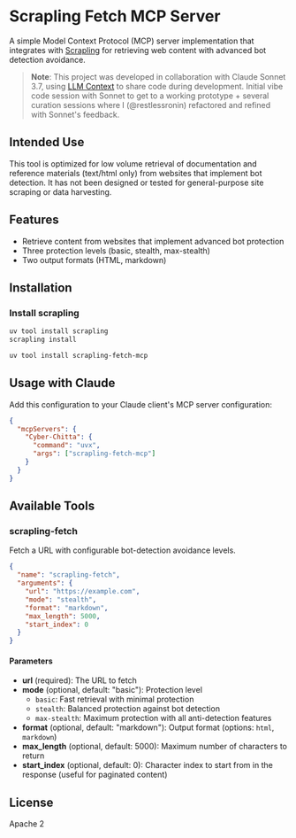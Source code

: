 # Scrapling Fetch MCP Server

A simple Model Context Protocol (MCP) server implementation that integrates with [Scrapling](https://github.com/D4Vinci/Scrapling) for retrieving web content with advanced bot detection avoidance.

> **Note**: This project was developed in collaboration with Claude Sonnet 3.7, using [LLM Context](https://github.com/cyberchitta/llm-context.py) to share code during development. Initial vibe code session with Sonnet to get to a working prototype + several curation sessions where I (@restlessronin) refactored and refined with Sonnet's feedback.

## Intended Use

This tool is optimized for low volume retrieval of documentation and reference materials (text/html only) from websites that implement bot detection. It has not been designed or tested for general-purpose site scraping or data harvesting.

## Features

* Retrieve content from websites that implement advanced bot protection
* Three protection levels (basic, stealth, max-stealth)
* Two output formats (HTML, markdown)

## Installation

### Install scrapling

```bash
uv tool install scrapling
scrapling install
```

```bash
uv tool install scrapling-fetch-mcp
```

## Usage with Claude

Add this configuration to your Claude client's MCP server configuration:

```json
{
  "mcpServers": {
    "Cyber-Chitta": {
      "command": "uvx",
      "args": ["scrapling-fetch-mcp"]
    }
  }
}
```

## Available Tools

### scrapling-fetch

Fetch a URL with configurable bot-detection avoidance levels.

```json
{
  "name": "scrapling-fetch",
  "arguments": {
    "url": "https://example.com",
    "mode": "stealth",
    "format": "markdown",
    "max_length": 5000,
    "start_index": 0
  }
}
```

#### Parameters

- **url** (required): The URL to fetch
- **mode** (optional, default: "basic"): Protection level
  - `basic`: Fast retrieval with minimal protection
  - `stealth`: Balanced protection against bot detection
  - `max-stealth`: Maximum protection with all anti-detection features
- **format** (optional, default: "markdown"): Output format (options: `html`, `markdown`)
- **max_length** (optional, default: 5000): Maximum number of characters to return
- **start_index** (optional, default: 0): Character index to start from in the response (useful for paginated content)

## License

Apache 2
